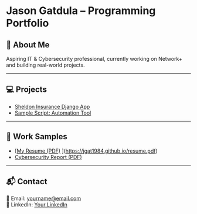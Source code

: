 # Jason Gatdula – Programming Portfolio

## 🚀 About Me
Aspiring IT & Cybersecurity professional, currently working on Network+ and building real-world projects.

---

## 💻 Projects
- [Sheldon Insurance Django App](https://jgat1984.pythonanywhere.com)  
- [Sample Script: Automation Tool](https://github.com/yourusername/project1)

---

## 📄 Work Samples
- [[My Resume (PDF)](resume.pdf) ](https://jgat1984.github.io/resume.pdf) 
- [Cybersecurity Report (PDF)](cybersecurity_report.pdf)  

---

## 📬 Contact
📧 Email: yourname@email.com  
🔗 LinkedIn: [Your LinkedIn](https://linkedin.com/in/yourname)

